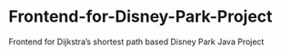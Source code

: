 # Frontend-for-Disney-Park-Project
Frontend for Dijkstra’s shortest path based Disney Park Java Project
